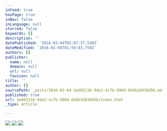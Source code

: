 ```yaml
---
inFeed: true
hasPage: true
inNav: false
inLanguage: null
starred: false
keywords: []
description: ''
datePublished: '2016-03-04T02:07:37.530Z'
dateModified: '2016-03-04T01:59:03.750Z'
authors: []
publisher:
  name: null
  domain: null
  url: null
  favicon: null
title: ''
author: []
sourcePath: _posts/2016-03-04-3e603116-9de2-4cfb-990d-656b3d938d5b.md
published: true
url: 3e603116-9de2-4cfb-990d-656b3d938d5b/index.html
_type: Article

---
```

![](https://the-grid-user-content.s3-us-west-2.amazonaws.com/866d66ab-a980-42b4-9af4-edd6b3b551fe.jpg)
![](https://the-grid-user-content.s3-us-west-2.amazonaws.com/f3217c28-43c3-486e-ae3e-7e9992b0a429.jpg)
![](https://the-grid-user-content.s3-us-west-2.amazonaws.com/8405c160-7a39-4c4f-8cb4-e5af8fc1fba7.jpg)